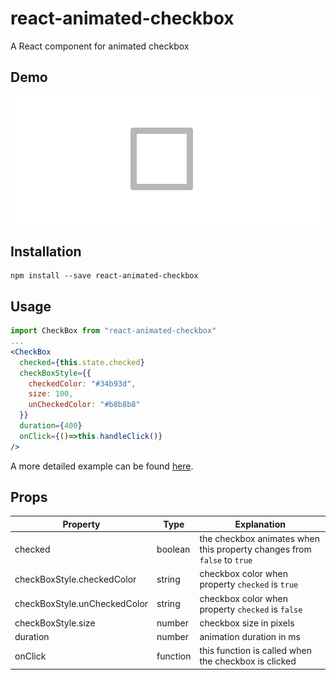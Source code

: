 # react-animated-checkbox
A React component for animated checkbox
## Demo
![GIF](https://raw.githubusercontent.com/Strider-Alex/github-images/master/react-animated-checkbox/animation.gif)

## Installation
```shell
npm install --save react-animated-checkbox
```
## Usage
```jsx
import CheckBox from "react-animated-checkbox"
...
<CheckBox
  checked={this.state.checked}
  checkBoxStyle={{
    checkedColor: "#34b93d",
    size: 100,
    unCheckedColor: "#b8b8b8"
  }}
  duration={400}
  onClick={()=>this.handleClick()}
/>
```
A more detailed example can be found [here](https://github.com/Strider-Alex/react-animated-checkbox/tree/master/demo).
## Props
| Property | Type | Explanation |
|---|---|---|
|checked|boolean|the checkbox animates when this property changes from ```false``` to ```true```|
|checkBoxStyle.checkedColor|string|checkbox color when property ```checked``` is ```true```|
|checkBoxStyle.unCheckedColor|string|checkbox color when property ```checked``` is ```false```|
|checkBoxStyle.size|number|checkbox size in pixels|
|duration|number|animation duration in ms
|onClick|function|this function is called when the checkbox is clicked

